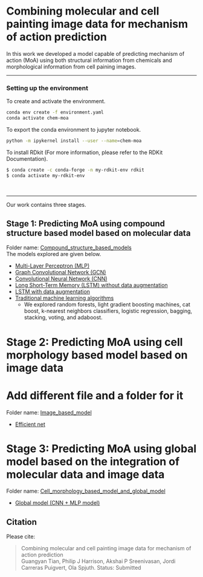 # Combining molecular and cell painting image data for mechanism of action prediction 

In this work we developed a model capable of predicting mechanism of action (MoA) using both structural information from chemicals and morphological information from cell paining images.


---

### Setting up the environment
To create and activate the environment. <br>
```bash
conda env create -f environment.yaml
conda activate chem-moa
```
To export the conda environment to jupyter notebook. <br>
```bash
python -m ipykernel install --user --name=chem-moa
```
To install RDkit (For more information, please refer to the RDKit Documentation). <br>
```bash
$ conda create -c conda-forge -n my-rdkit-env rdkit
$ conda activate my-rdkit-env
```

<br>

---

Our work contains three stages.


## Stage 1: Predicting MoA using compound structure based model based on molecular data
Folder name: [Compound_structure_based_models](Compound_structure_based_models)  
The models explored are given below.
  * [Multi-Layer Perceptron (MLP)](Compound_structure_based_models/MLP.ipynb)
  * [Graph Convolutional Network (GCN)](Compound_structure_based_models/GCN.ipynb)
  * [Convolutional Neural Network (CNN)](Compound_structure_based_models/CNN.ipynb)
  * [Long Short-Term Memory (LSTM) without data augmentation](Compound_structure_based_models/LSTM.ipynb)
  * [LSTM with data augmentation](Compound_structure_based_models/LSTM_aug.ipynb)
  * [Traditional machine learning algorithms](Compound_structure_based_models/traditional_machine_learning_algorithms.ipynb)
    * We explored random forests, light gradient boosting machines, cat boost, k-nearest neighbors classifiers, logistic regression, bagging, stacking, voting, and adaboost.        

# Stage 2: Predicting MoA using cell morphology based model based on image data 
# Add different file and a folder for it
Folder name: [Image_based_model](Image_based_model)
* [Efficient net](Image_based_model/CNN_MLP_Global.ipynb)

# Stage 3: Predicting MoA using global model based on the integration of molecular data and image data  
Folder name: [Cell_morphology_based_model_and_global_model](Cell_morphology_based_model_and_global_model)
* [Global model (CNN + MLP model)](Cell_morphology_based_model_and_global_model/CNN_MLP_Global.ipynb)

## Citation
Please cite:
> Combining molecular and cell painting image data for mechanism of action prediction          
> Guangyan Tian, Philip J Harrison, Akshai P Sreenivasan, Jordi Carreras Puigvert, Ola Spjuth.
> Status: Submitted

